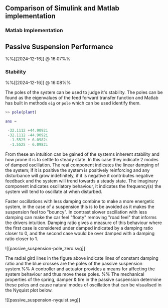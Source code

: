 
## Comparison of Simulink and Matlab implementation

### Matlab Implementation

## Passive Suspension Performance
%%[[2024-12-16]] @ 16:07%%

### Stability
%%[[2024-12-16]] @ 16:08%%

The poles of the system can be used to judge it's stability. The poles can be found as the eigenvalues of the feed forward transfer function and Matlab has built in methods `eig` or `pole` which can be used identify them. 

```matlab
>> pole(plant) 

ans =

 -32.1112 +44.9092i
 -32.1112 -44.9092i
  -1.5525 + 6.0982i
  -1.5525 - 6.0982i
```

From these an intuition can be gained of the systems inherent stability and how prone it is to settle to steady state. In this case they indicate 2 modes of damped oscillation.
The real component indicates the linear damping of the system; if it is positive the system is positively reinforcing and any disturbance will grow indefinitely, if it is negative it contributes negative feedback and the system will trend towards a steady state.
The imaginary component indicates oscillatory behaviour, it indicates the frequency(s) the system will tend to oscillate at when disturbed.

Faster oscillations with less damping combine to make a more energetic system, in the case of a suspension this is to be avoided as it makes the suspension feel too "bouncy". In contrast slower oscillation with less damping can make the car feel "floaty" removing "road feel" that informs the drivers intuition. Damping ratio gives a measure of this behaviour where the first case is considered under damped indicated by a damping ratio closer to 0, and the second case would be over damped with a damping ratio closer to 1.

![[passive_suspension-pole_zero.svg]]

The radial gird lines in the figure above indicate lines of constant damping ratio and the blue crosses are the poles of the passive suspension system.%%  A controller and actuator provides a means for affecting the system behaviour and thus move these poles.  %%
The mechanical properties of the spring, damper & tire in the passive suspension determine these poles and cause natural modes of oscillation that can be visualised in the Nyquist plot below.

![[passive_suspension-nyquist.svg]]
